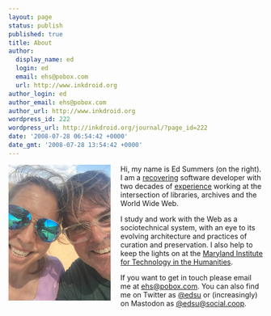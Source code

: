 ```yaml
---
layout: page
status: publish
published: true
title: About
author:
  display_name: ed
  login: ed
  email: ehs@pobox.com
  url: http://www.inkdroid.org
author_login: ed
author_email: ehs@pobox.com
author_url: http://www.inkdroid.org
wordpress_id: 222
wordpress_url: http://inkdroid.org/journal/?page_id=222
date: '2008-07-28 06:54:42 +0000'
date_gmt: '2008-07-28 13:54:42 +0000'
---
```


<img style="float: left; width: 40%; margin-right: 20px;" src="/images/ehs-kesa.jpg">

Hi, my name is Ed Summers (on the right). I am a [recovering] software
developer with two decades of [experience] working at the intersection of
libraries, archives and the World Wide Web.

I study and work with the Web as a sociotechnical system, with an eye to its
evolving architecture and practices of curation and preservation. I also help to
keep the lights on at the [Maryland Institute for Technology in the Humanities].

If you want to get in touch please email me at [ehs@pobox.com]. You can also
find me on Twitter as [\@edsu] or (increasingly) on Mastodon as
[\@edsu@social.coop].

[recovering]: https://github.com/edsu
[Maryland Institute for Technology in the Humanities]: http://mith.umd.edu
[experience]: http://inkdroid.org/ehs/
[ehs@pobox.com]: mailto:ehs@pobox.com
[\@edsu]: https://twitter.com/edsu
[\@edsu@social.coop]: https://social.coop/@edsu
